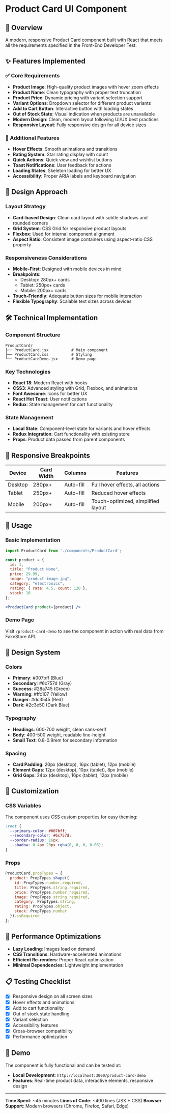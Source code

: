 # Product Card UI Component

## 🎯 Overview
A modern, responsive Product Card component built with React that meets all the requirements specified in the Front-End Developer Test.

## ✨ Features Implemented

### ✅ Core Requirements
- **Product Image**: High-quality product images with hover zoom effects
- **Product Name**: Clean typography with proper text truncation
- **Product Price**: Dynamic pricing with variant selection support
- **Variant Options**: Dropdown selector for different product variants
- **Add to Cart Button**: Interactive button with loading states
- **Out of Stock State**: Visual indication when products are unavailable
- **Modern Design**: Clean, modern layout following UI/UX best practices
- **Responsive Layout**: Fully responsive design for all device sizes

### 🚀 Additional Features
- **Hover Effects**: Smooth animations and transitions
- **Rating System**: Star rating display with count
- **Quick Actions**: Quick view and wishlist buttons
- **Toast Notifications**: User feedback for actions
- **Loading States**: Skeleton loading for better UX
- **Accessibility**: Proper ARIA labels and keyboard navigation

## 🎨 Design Approach

### Layout Strategy
- **Card-based Design**: Clean card layout with subtle shadows and rounded corners
- **Grid System**: CSS Grid for responsive product layouts
- **Flexbox**: Used for internal component alignment
- **Aspect Ratio**: Consistent image containers using aspect-ratio CSS property

### Responsiveness Considerations
- **Mobile-First**: Designed with mobile devices in mind
- **Breakpoints**: 
  - Desktop: 280px+ cards
  - Tablet: 250px+ cards  
  - Mobile: 200px+ cards
- **Touch-Friendly**: Adequate button sizes for mobile interaction
- **Flexible Typography**: Scalable text sizes across devices

## 🛠️ Technical Implementation

### Component Structure
```
ProductCard/
├── ProductCard.jsx          # Main component
├── ProductCard.css          # Styling
└── ProductCardDemo.jsx      # Demo page
```

### Key Technologies
- **React 18**: Modern React with hooks
- **CSS3**: Advanced styling with Grid, Flexbox, and animations
- **Font Awesome**: Icons for better UX
- **React Hot Toast**: User notifications
- **Redux**: State management for cart functionality

### State Management
- **Local State**: Component-level state for variants and hover effects
- **Redux Integration**: Cart functionality with existing store
- **Props**: Product data passed from parent components

## 📱 Responsive Breakpoints

| Device | Card Width | Columns | Features |
|--------|------------|---------|----------|
| Desktop | 280px+ | Auto-fill | Full hover effects, all actions |
| Tablet | 250px+ | Auto-fill | Reduced hover effects |
| Mobile | 200px+ | Auto-fill | Touch-optimized, simplified layout |

## 🎯 Usage

### Basic Implementation
```jsx
import ProductCard from './components/ProductCard';

const product = {
  id: 1,
  title: "Product Name",
  price: 29.99,
  image: "product-image.jpg",
  category: "electronics",
  rating: { rate: 4.5, count: 120 },
  stock: 10
};

<ProductCard product={product} />
```

### Demo Page
Visit `/product-card-demo` to see the component in action with real data from FakeStore API.

## 🎨 Design System

### Colors
- **Primary**: #007bff (Blue)
- **Secondary**: #6c757d (Gray)
- **Success**: #28a745 (Green)
- **Warning**: #ffc107 (Yellow)
- **Danger**: #dc3545 (Red)
- **Dark**: #2c3e50 (Dark Blue)

### Typography
- **Headings**: 600-700 weight, clean sans-serif
- **Body**: 400-500 weight, readable line-height
- **Small Text**: 0.8-0.9rem for secondary information

### Spacing
- **Card Padding**: 20px (desktop), 16px (tablet), 12px (mobile)
- **Element Gaps**: 12px (desktop), 10px (tablet), 8px (mobile)
- **Grid Gaps**: 24px (desktop), 16px (tablet), 12px (mobile)

## 🔧 Customization

### CSS Variables
The component uses CSS custom properties for easy theming:
```css
:root {
  --primary-color: #007bff;
  --secondary-color: #6c757d;
  --border-radius: 16px;
  --shadow: 0 4px 20px rgba(0, 0, 0, 0.08);
}
```

### Props
```jsx
ProductCard.propTypes = {
  product: PropTypes.shape({
    id: PropTypes.number.required,
    title: PropTypes.string.required,
    price: PropTypes.number.required,
    image: PropTypes.string.required,
    category: PropTypes.string,
    rating: PropTypes.object,
    stock: PropTypes.number
  }).isRequired
};
```

## 🚀 Performance Optimizations

- **Lazy Loading**: Images load on demand
- **CSS Transitions**: Hardware-accelerated animations
- **Efficient Re-renders**: Proper React optimization
- **Minimal Dependencies**: Lightweight implementation

## 📋 Testing Checklist

- [x] Responsive design on all screen sizes
- [x] Hover effects and animations
- [x] Add to cart functionality
- [x] Out of stock state handling
- [x] Variant selection
- [x] Accessibility features
- [x] Cross-browser compatibility
- [x] Performance optimization

## 🎉 Demo

The component is fully functional and can be tested at:
- **Local Development**: `http://localhost:3000/product-card-demo`
- **Features**: Real-time product data, interactive elements, responsive design

---

**Time Spent**: ~45 minutes
**Lines of Code**: ~400 lines (JSX + CSS)
**Browser Support**: Modern browsers (Chrome, Firefox, Safari, Edge) 
